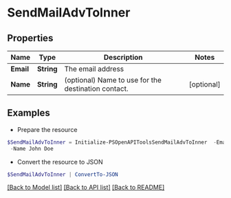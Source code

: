 # SendMailAdvToInner
## Properties

Name | Type | Description | Notes
------------ | ------------- | ------------- | -------------
**Email** | **String** | The email address | 
**Name** | **String** | (optional) Name to use for the destination contact. | [optional] 

## Examples

- Prepare the resource
```powershell
$SendMailAdvToInner = Initialize-PSOpenAPIToolsSendMailAdvToInner  -Email johndoe@isp.com `
 -Name John Doe
```

- Convert the resource to JSON
```powershell
$SendMailAdvToInner | ConvertTo-JSON
```

[[Back to Model list]](../README.md#documentation-for-models) [[Back to API list]](../README.md#documentation-for-api-endpoints) [[Back to README]](../README.md)

